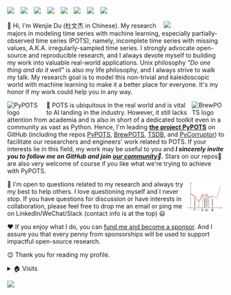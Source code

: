 [![](https://img.shields.io/badge/GoogleScholar-Wenjie_Du-grey?style=flat-square&labelColor=4285F4&logo=googlescholar&logoColor=white)](https://scholar.google.com/citations?user=j9qvUg0AAAAJ&hl=en) &ensp;
[![](https://img.shields.io/badge/arXiv-du__w__1-grey?style=flat-square&labelColor=B31B1B&logo=arxiv&logoColor=white)](https://arxiv.org/a/du_w_1.html) &ensp;
[![](https://img.shields.io/badge/LinkedIn-Wenjie--Du-grey?style=flat-square&labelColor=0A66C2&logo=linkedin&logoColor=white)](https://www.linkedin.com/in/wenjie-du) &ensp;
[![](https://img.shields.io/badge/WeChat-__W__DU__-grey?style=flat-square&labelColor=07C160&logo=wechat&logoColor=white)](https://github.com/WenjieDu/WenjieDu/blob/main/figs/contacts/Wechat_WDU.jpg) &ensp;
[![](https://img.shields.io/badge/Gmail-wenjay.du-grey?style=flat-square&labelColor=EA4335&logo=gmail&logoColor=white)](mailto:wenjay.du@gmail.com) &ensp;
[![](https://img.shields.io/badge/Medium-WenjieDu-grey?style=flat-square&labelColor=000000&logo=medium&logoColor=white)](https://medium.com/@WenjieDu) &ensp;
[![](https://img.shields.io/badge/Zoom-schedule_it!-grey?style=flat-square&labelColor=2D8CFF&logo=zoom&logoColor=white)](https://calendly.com/wenjiedu) &ensp;
[![](https://img.shields.io/badge/Slack-PyPOTS_community-grey?&style=flat-square&labelColor=4A154B&logo=slack&logoColor=white)](https://join.slack.com/t/pypots-org/shared_invite/zt-1gq6ufwsi-p0OZdW~e9UW_IA4_f1OfxA)


<a href='https://github.com/WenjieDu'>
    <img align='right' width='28%' src='https://github-readme-stats.vercel.app/api?username=wenjiedu&count_private=true&show_icons=true&theme=onedark&hide_rank=true&hide_title=true&bg_color=264653&border_color=2a9d8f&icon_color=e76f51&text_color=eae2b7'>
</a>

👋 Hi, I'm Wenjie Du (杜文杰 in Chinese). My research majors in modeling time series with machine learning,
especially partially-observed time series (POTS), namely, incomplete time series with missing values,
A.K.A. irregularly-sampled time series. I strongly advocate open-source and reproducible research, 
and I always devote myself to building my work into valuable real-world applications.
Unix philosophy *"Do one thing and do it well"* is also my life philosophy, and I always strive to walk my talk.
My research goal is to model this non-trivial and kaleidoscopic world with machine learning to make it a better place for everyone.
It's my honor if my work could help you in any way.

<a href='https://github.com/WenjieDu/PyPOTS'>
    <img src='https://raw.githubusercontent.com/WenjieDu/PyPOTS/main/docs/_static/figs/PyPOTS_logo.jpg' width='18%' align='left' alt='PyPOTS logo'>
</a>
<a href='https://github.com/WenjieDu/BrewPOTS'>
    <img src="https://raw.githubusercontent.com/WenjieDu/BrewPOTS/main/figs/BrewPOTS_logo.jpg" align='right' width='15%' alt='BrewPOTS logo'>
</a>

🤔 POTS is ubiquitous in the real world and is vital to AI landing in the industry. However, 
it still lacks attention from academia and is also in short of a dedicated toolkit even in a community as vast as Python.
Hence, I'm leading <ins>**the project PyPOTS**</ins> on GitHub (including the repos [PyPOTS](https://github.com/WenjieDu/PyPOTS),
[BrewPOTS](https://github.com/WenjieDu/BrewPOTS), [TSDB](https://github.com/WenjieDu/TSDB),
and [PyCorruptor](https://github.com/WenjieDu/PyCorruptor)) to facilitate our researchers and engineers' work
related to POTS. If your interests lie in this field, my work may be useful to you and
***I sincerely invite you to follow me on GitHub and join [our community](https://github.com/WenjieDu/PyPOTS#-community)🤝.*** 
Stars on our repos🌟 are also very welcome of course if you like what we're trying to achieve with PyPOTS.

<a href='https://github.com/WenjieDu/TSDB'>
    <img src="https://raw.githubusercontent.com/WenjieDu/TSDB/main/docs/_static/figs/TSDB_logo.svg?sanitize=true" align='right' width='18%' alt='TSDB logo'>
</a>

💬 I'm open to questions related to my research and always try my best to help others.
I love questioning myself and I never stop. If you have questions for discussion or have interests in collaboration,
please feel free to drop me an email or ping me on LinkedIn/WeChat/Slack (contact info is at the top) 😃

❤️ If you enjoy what I do, you can [fund me and become a sponsor](https://github.com/sponsors/WenjieDu).
And I assure you that every penny from sponsorships will be used to support impactful open-source research.

😊 Thank you for reading my profile.

<details>
<summary>🏠 Visits</summary>
<img align='left' src='https://hits.seeyoufarm.com/api/count/incr/badge.svg?url=https%3A%2F%2Fgithub.com%2FWenjieDu&count_bg=%2379C83D&title_bg=%23555555&icon=&icon_color=%23E7E7E7&title=Visits+since+May+2022&edge_flat=false'>
</details>

![](https://hit.yhype.me/github/profile?user_id=17807970)